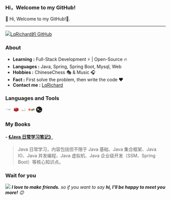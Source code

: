 ### Hi，Welcome to my GitHub!

👋 Hi, Welcome to my GitHub!🚀. 

---------------------------------------------------------------------------------------------------------------------------------------------------------------------------------

[![LqRichard的 GitHub](https://github-readme-stats.vercel.app/api?username=LqRichard&show_icons=true&title_color=fff&icon_color=79ff97&text_color=9f9f9f&bg_color=151515)](https://github.com/LqRichard)


### About

-  **Learning :** Full-Stack Development :zap: | Open-Source :fire:    
-  **Languages :** Java, Spring, Spring Boot, Mysql, Web
-  **Hobbies :** ChineseChess :performing_arts: & Music :headphones:
-  **Fact :** First solve the problem, then write the code :heart:
-  **Contact me :**  [LqRichard](mailto:zhiqi_l163@163.com)


### Languages and Tools

<code><img height="20" src="https://raw.githubusercontent.com/github/explore/80688e429a7d4ef2fca1e82350fe8e3517d3494d/topics/java/java.png"></code>
<code><img height="20" src="https://raw.githubusercontent.com/github/explore/80688e429a7d4ef2fca1e82350fe8e3517d3494d/topics/redis/redis.png"></code>
<code><img height="20" src="https://raw.githubusercontent.com/github/explore/80688e429a7d4ef2fca1e82350fe8e3517d3494d/topics/mysql/mysql.png"></code>
<code><img height="20" src="https://raw.githubusercontent.com/github/explore/80688e429a7d4ef2fca1e82350fe8e3517d3494d/topics/git/git.png"></code>
<code><img height="20" src="https://raw.githubusercontent.com/github/explore/80688e429a7d4ef2fca1e82350fe8e3517d3494d/topics/terminal/terminal.png"></code>

### My Books

#### - [《Java 日常学习笔记》](https://github.com/LqRichard/JavaCourse) 

>Java 日常学习，内容包括但不限于 Java 基础、Java 集合框架、Java IO、Java 并发编程、Java 虚拟机、Java 企业级开发（SSM、Spring Boot）等核心知识点。

### Wait for you

<img src="https://media.giphy.com/media/LnQjpWaON8nhr21vNW/giphy.gif" width="60"> <em><b>I love to make friends.</b> so if you want to say <b>hi, I'll be happy to meet you more!</b> 😊</em>


